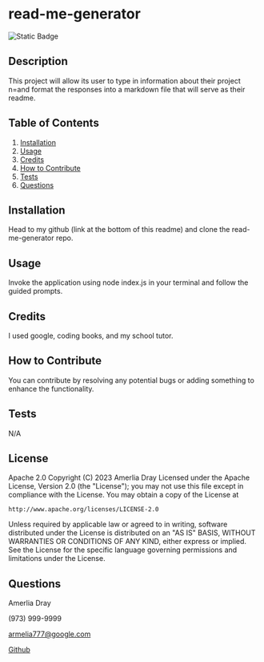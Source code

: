 # read-me-generator
![Static Badge](https://img.shields.io/badge/License-Apache-green)
## Description
This project will allow its user to type in information about their project n=and format the responses into a markdown file that will serve as their readme.

## Table of Contents

1. [Installation](#installation)
2. [Usage](#usage)
3. [Credits](#credits)
4. [How to Contribute](#how-to-contribute)
5. [Tests](#tests)
6. [Questions](#questions)

## Installation
Head to my github (link at the bottom of this readme) and clone the read-me-generator repo.

## Usage
Invoke the application using node index.js in your terminal and follow the guided prompts.

## Credits
I used google, coding books, and my school tutor.

## How to Contribute
You can contribute by resolving any potential bugs or adding something to enhance the functionality.

## Tests
N/A

## License
Apache 2.0 
        Copyright (C) 2023 Amerlia Dray
        Licensed under the Apache License, Version 2.0 (the "License");
you may not use this file except in compliance with the License.
You may obtain a copy of the License at

    http://www.apache.org/licenses/LICENSE-2.0

Unless required by applicable law or agreed to in writing, software
distributed under the License is distributed on an "AS IS" BASIS,
WITHOUT WARRANTIES OR CONDITIONS OF ANY KIND, either express or implied.
See the License for the specific language governing permissions and
limitations under the License. 

## Questions
Amerlia Dray

(973) 999-9999

armelia777@google.com

[Github](https://github.com/armelia777)